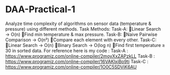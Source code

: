 # DAA-Practical-1
Analyze time complexity of algorithms on sensor data (temperature & pressure) using different methods. 
Task Methods: 
Task-A: 
🔹Linear Search → O(n) 
🔹Find min temperature & max pressure.
Task-B: 
🔹Naive Pairwise Comparison → O(n²) 
🔹Compare each element with every other.
Task-C: 
🔹Linear Search → O(n) 
🔹Binary Search → O(log n) 
🔹Find first temperature ≥ 30 in sorted data. 
For reference here is my code : 
Task-A : https://www.programiz.com/online-compiler/2moyXxZAPzkLL 
Task-B : https://www.programiz.com/online-compiler/16VAKlxjBo9ti 
Task-C : https://www.programiz.com/online-compiler/1O0C5SDViK6AU
